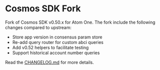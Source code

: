 # Cosmos SDK Fork

Fork of Cosmos SDK v0.50.x for Atom One.
The fork include the following changes compared to upstream:

* Store app version in consensus param store
* Re-add query router for custom abci queries
* Add v0.52 helpers to facilitate testing
* Support historical account number queries 

Read the [CHANGELOG.md](CHANGELOG.md) for more details.
